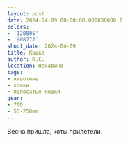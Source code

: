 ```yaml
---
layout: post
date: 2024-04-09 00:00:00.000000000 Z
colors:
- '120805'
- '908777'
shoot_date: 2024-04-09
title: Кошка
author: К.С.
location: Нахабино
tags:
- животные
- кошки
- полосатые кошки
gear:
- 70D
- 55-250mm
---
```

Весна пришла, коты прилетели.

